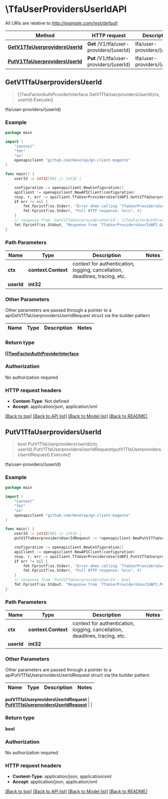 # \TfaUserProvidersUserIdAPI

All URIs are relative to *http://example.com/rest/default*

Method | HTTP request | Description
------------- | ------------- | -------------
[**GetV1TfaUserprovidersUserId**](TfaUserProvidersUserIdAPI.md#GetV1TfaUserprovidersUserId) | **Get** /V1/tfa/user-providers/{userId} | tfa/user-providers/{userId}
[**PutV1TfaUserprovidersUserId**](TfaUserProvidersUserIdAPI.md#PutV1TfaUserprovidersUserId) | **Put** /V1/tfa/user-providers/{userId} | tfa/user-providers/{userId}



## GetV1TfaUserprovidersUserId

> []TwoFactorAuthProviderInterface GetV1TfaUserprovidersUserId(ctx, userId).Execute()

tfa/user-providers/{userId}



### Example

```go
package main

import (
	"context"
	"fmt"
	"os"
	openapiclient "github.com/Hevelop/go-client-magento"
)

func main() {
	userId := int32(56) // int32 | 

	configuration := openapiclient.NewConfiguration()
	apiClient := openapiclient.NewAPIClient(configuration)
	resp, r, err := apiClient.TfaUserProvidersUserIdAPI.GetV1TfaUserprovidersUserId(context.Background(), userId).Execute()
	if err != nil {
		fmt.Fprintf(os.Stderr, "Error when calling `TfaUserProvidersUserIdAPI.GetV1TfaUserprovidersUserId``: %v\n", err)
		fmt.Fprintf(os.Stderr, "Full HTTP response: %v\n", r)
	}
	// response from `GetV1TfaUserprovidersUserId`: []TwoFactorAuthProviderInterface
	fmt.Fprintf(os.Stdout, "Response from `TfaUserProvidersUserIdAPI.GetV1TfaUserprovidersUserId`: %v\n", resp)
}
```

### Path Parameters


Name | Type | Description  | Notes
------------- | ------------- | ------------- | -------------
**ctx** | **context.Context** | context for authentication, logging, cancellation, deadlines, tracing, etc.
**userId** | **int32** |  | 

### Other Parameters

Other parameters are passed through a pointer to a apiGetV1TfaUserprovidersUserIdRequest struct via the builder pattern


Name | Type | Description  | Notes
------------- | ------------- | ------------- | -------------


### Return type

[**[]TwoFactorAuthProviderInterface**](TwoFactorAuthProviderInterface.md)

### Authorization

No authorization required

### HTTP request headers

- **Content-Type**: Not defined
- **Accept**: application/json, application/xml

[[Back to top]](#) [[Back to API list]](../README.md#documentation-for-api-endpoints)
[[Back to Model list]](../README.md#documentation-for-models)
[[Back to README]](../README.md)


## PutV1TfaUserprovidersUserId

> bool PutV1TfaUserprovidersUserId(ctx, userId).PutV1TfaUserprovidersUserIdRequest(putV1TfaUserprovidersUserIdRequest).Execute()

tfa/user-providers/{userId}



### Example

```go
package main

import (
	"context"
	"fmt"
	"os"
	openapiclient "github.com/Hevelop/go-client-magento"
)

func main() {
	userId := int32(56) // int32 | 
	putV1TfaUserprovidersUserIdRequest := *openapiclient.NewPutV1TfaUserprovidersUserIdRequest("ProvidersCodes_example") // PutV1TfaUserprovidersUserIdRequest |  (optional)

	configuration := openapiclient.NewConfiguration()
	apiClient := openapiclient.NewAPIClient(configuration)
	resp, r, err := apiClient.TfaUserProvidersUserIdAPI.PutV1TfaUserprovidersUserId(context.Background(), userId).PutV1TfaUserprovidersUserIdRequest(putV1TfaUserprovidersUserIdRequest).Execute()
	if err != nil {
		fmt.Fprintf(os.Stderr, "Error when calling `TfaUserProvidersUserIdAPI.PutV1TfaUserprovidersUserId``: %v\n", err)
		fmt.Fprintf(os.Stderr, "Full HTTP response: %v\n", r)
	}
	// response from `PutV1TfaUserprovidersUserId`: bool
	fmt.Fprintf(os.Stdout, "Response from `TfaUserProvidersUserIdAPI.PutV1TfaUserprovidersUserId`: %v\n", resp)
}
```

### Path Parameters


Name | Type | Description  | Notes
------------- | ------------- | ------------- | -------------
**ctx** | **context.Context** | context for authentication, logging, cancellation, deadlines, tracing, etc.
**userId** | **int32** |  | 

### Other Parameters

Other parameters are passed through a pointer to a apiPutV1TfaUserprovidersUserIdRequest struct via the builder pattern


Name | Type | Description  | Notes
------------- | ------------- | ------------- | -------------

 **putV1TfaUserprovidersUserIdRequest** | [**PutV1TfaUserprovidersUserIdRequest**](PutV1TfaUserprovidersUserIdRequest.md) |  | 

### Return type

**bool**

### Authorization

No authorization required

### HTTP request headers

- **Content-Type**: application/json, application/xml
- **Accept**: application/json, application/xml

[[Back to top]](#) [[Back to API list]](../README.md#documentation-for-api-endpoints)
[[Back to Model list]](../README.md#documentation-for-models)
[[Back to README]](../README.md)

